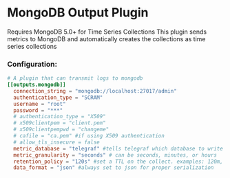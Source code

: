 # MongoDB Output Plugin

Requires MongoDB 5.0+ for Time Series Collections
This plugin sends metrics to MongoDB and automatically creates the collections as time series collections


### Configuration:

```toml
# A plugin that can transmit logs to mongodb
[[outputs.mongodb]]
  connection_string = "mongodb://localhost:27017/admin"
  authentication_type = "SCRAM"
  username = "root"
  password = "***"
  # authentication_type = "X509"
  # x509clientpem = "client.pem"
  # x509clientpempwd = "changeme"
  # cafile = "ca.pem" #if using X509 authentication
  # allow_tls_insecure = false
  metric_database = "telegraf" #tells telegraf which database to write metrics to. collections are automatically created as time series collections
  metric_granularity = "seconds" # can be seconds, minutes, or hours
  retention_policy = "120s" #set a TTL on the collect. examples: 120m, 24h, or 15d
  data_format = "json" #always set to json for proper serialization
```
